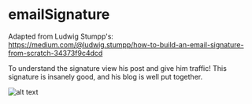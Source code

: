 # emailSignature

Adapted from Ludwig Stumpp's: https://medium.com/@ludwig.stumpp/how-to-build-an-email-signature-from-scratch-34373f9c4dcd

To understand the signature view his post and give him traffic! This signature is insanely good, and his blog is well put together.


![alt text](https://drive.google.com/thumbnail?id=19kOcIfUJdo2DY8QEMHRP1bYnVdegh6bI)
